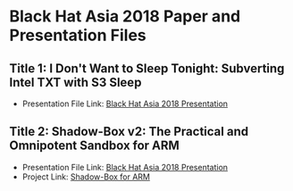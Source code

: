 # Black Hat Asia 2018 Paper and Presentation Files
## Title 1: I Don't Want to Sleep Tonight: Subverting Intel TXT with S3 Sleep
 - Presentation File Link: [Black Hat Asia 2018 Presentation](https://www.blackhat.com/docs/asia-18/asia-18-Seunghun-I_Dont_Want_to_Sleep_Tonight_Subverting_Intel_TXT_with_S3_Sleep.pdf)


## Title 2: Shadow-Box v2: The Practical and Omnipotent Sandbox for ARM 
 - Presentation File Link: [Black Hat Asia 2018 Presentation](https://www.blackhat.com/docs/asia-18/asia-18-Seunghun-Shadow-Box_v2_The_Practical_and_Omnipotent_Sandbox_for_ARM.pdf)
 - Project Link: [Shadow-Box for ARM](https://github.com/kkamagui/shadow-box-for-arm)
